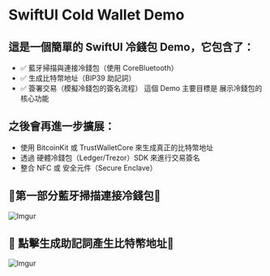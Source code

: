 # SwiftUI Cold Wallet Demo 
## 這是一個簡單的 SwiftUI 冷錢包 Demo，它包含了：
- ✅ 藍牙掃描與連接冷錢包（使用 CoreBluetooth）
- ✅ 生成比特幣地址（BIP39 助記詞）
- ✅ 簽署交易（模擬冷錢包的簽名流程）
這個 Demo 主要目標是 展示冷錢包的核心功能

## 之後會再進一步擴展：
- 使用 BitcoinKit 或 TrustWalletCore 來生成真正的比特幣地址
- 透過 硬體冷錢包（Ledger/Trezor）SDK 來進行交易簽名
- 整合 NFC 或 安全元件（Secure Enclave）

## 📶第一部分藍牙掃描連接冷錢包📶
![Imgur](https://imgur.com/qOU5uVy.png)

## 📡 點擊生成助記詞產生比特幣地址📡
![Imgur](https://imgur.com/hJxs4FZ.png)